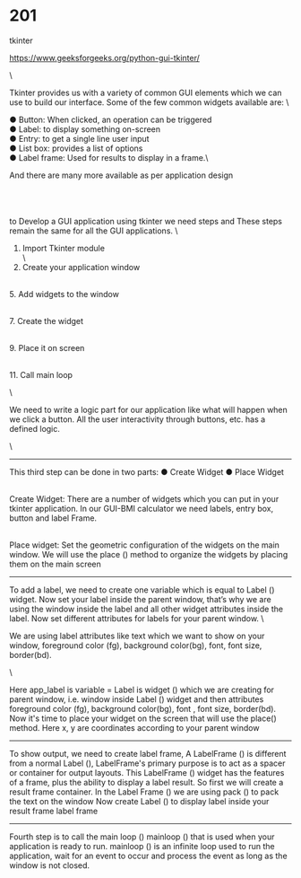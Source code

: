 # 201
tkinter

https://www.geeksforgeeks.org/python-gui-tkinter/


\

Tkinter provides us with a variety of common GUI elements which we can use to build our interface.
Some of the few common widgets available are:
\

● Button: When clicked, an operation can be triggered\
● Label: to display something on-screen\
● Entry: to get a single line user input\
● List box: provides a list of options\
● Label frame: Used for results to display in a frame.\

And there are many more available as per application design

\
\
\
 to Develop a GUI application using tkinter we need steps and These steps remain the same for all the GUI applications.
 \
1. Import Tkinter module \
\
3. Create your application window

\
5. Add widgets to the window

\
7. Create the widget

\
9. Place it on screen

\
11. Call main loop

\

We need to write a logic part for our application like what will happen when we click a button. All the user interactivity
through buttons, etc. has a defined logic.


\


--------------------------------------------------------------------------------
This third step can be done in two parts:
● Create Widget
● Place Widget

\
Create Widget: There are a number of widgets which you
can put in your tkinter application. In our GUI-BMI calculator
we need labels, entry box, button and label Frame.

\
Place widget: Set the geometric configuration of the
widgets on the main window. We will use the place ()
method to organize the widgets by placing them on the
main screen


------------------------------------------------------------------------

To add a label, we need to create one variable which is equal to Label () widget. Now set
your label inside the parent window, that’s why we are using the window inside the label
and all other widget attributes inside the label. Now set different attributes for labels for
your parent window.
\

We are using label attributes like text which we want to show on your window, foreground
color (fg), background color(bg), font, font size, border(bd).

\

Here app_label is variable = Label is widget () which we are creating for parent window,
i.e. window inside Label () widget and then attributes foreground color (fg), background
color(bg), font , font size, border(bd).
Now it's time to place your widget on the screen that will use the place() method. Here x,
y are coordinates according to your parent window

-----------------------
To show output, we need to create label frame,
A LabelFrame () is different from a normal Label (),
LabelFrame's primary purpose is to act as a spacer or container for output layouts.
This LabelFrame () widget has the features of a frame, plus the ability to display a label
result.
So first we will create a result frame container.
In the Label Frame () we are using pack () to pack the text on the window
Now create Label () to display label inside your result frame label frame


------------------------------------------------

Fourth step is to call the main loop ()
mainloop () that is used when your application is ready to
run. mainloop () is an infinite loop used to run the
application, wait for an event to occur and process the
event as long as the window is not closed.

